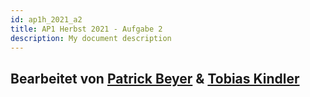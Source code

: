 ```yaml
---
id: ap1h_2021_a2
title: AP1 Herbst 2021 - Aufgabe 2
description: My document description
---
```

## Bearbeitet von [Patrick Beyer](<../../../user/Auszubildende Holldack/beyer.md>) & [Tobias Kindler](<../../../user/Auszubildende Michel/kindler.md>)
